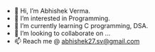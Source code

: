 - 👋 Hi, I’m Abhishek Verma.
- 👀 I’m interested in Programming.
- 🌱 I’m currently learning C programming, DSA.
- 💞️ I’m looking to collaborate on ...
- 📫 Reach me @ abhishek27.sv@gmail.com

<!---
abhishekverma27/abhishekverma27 is a ✨ special ✨ repository because its `README.md` (this file) appears on your GitHub profile.
You can click the Preview link to take a look at your changes.
--->
